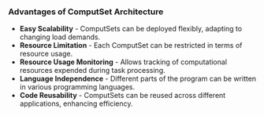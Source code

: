 ### Advantages of ComputSet Architecture
- **Easy Scalability** - ComputSets can be deployed flexibly, adapting to changing load demands.
- **Resource Limitation** - Each ComputSet can be restricted in terms of resource usage.
- **Resource Usage Monitoring** - Allows tracking of computational resources expended during task processing.
- **Language Independence** - Different parts of the program can be written in various programming languages.
- **Code Reusability** - ComputSets can be reused across different applications, enhancing efficiency.
